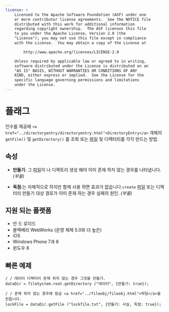 ```yaml
---
license: >
    Licensed to the Apache Software Foundation (ASF) under one
    or more contributor license agreements.  See the NOTICE file
    distributed with this work for additional information
    regarding copyright ownership.  The ASF licenses this file
    to you under the Apache License, Version 2.0 (the
    "License"); you may not use this file except in compliance
    with the License.  You may obtain a copy of the License at

        http://www.apache.org/licenses/LICENSE-2.0

    Unless required by applicable law or agreed to in writing,
    software distributed under the License is distributed on an
    "AS IS" BASIS, WITHOUT WARRANTIES OR CONDITIONS OF ANY
    KIND, either express or implied.  See the License for the
    specific language governing permissions and limitations
    under the License.
---
```


# 플래그

인수를 제공에 `<a href="../directoryentry/directoryentry.html">DirectoryEntry</a>` 개체의 `getFile()` 및 `getDirectory()` 를 조회 또는 <a href="../fileobj/fileobj.html">파일</a> 및 디렉터리를 각각 만드는 방법.

## 속성

*   **만들기**: 그 <a href="../fileobj/fileobj.html">파일</a>이 나 디렉토리 생성 해야 이미 존재 하지 않는 경우를 나타냅니다. *(부울)*

*   **독점**:는 자체적으로 하지만 함께 사용 하면 효과가 없습니다 `create` <a href="../fileobj/fileobj.html">파일</a> 또는 디렉터리 만들기 대상 경로가 이미 존재 하는 경우 실패의 원인. *(부울)*

## 지원 되는 플랫폼

*   안 드 로이드
*   블랙베리 WebWorks (운영 체제 5.0와 더 높은)
*   iOS
*   Windows Phone 7과 8
*   윈도우 8

## 빠른 예제

    / / 데이터 디렉터리 존재 하지 않는 경우 그것을 만들기.
    dataDir = fileSystem.root.getDirectory ("데이터", {만들기: true});
    
    / / 존재 하지 않는 경우에 잠금 <a href="../fileobj/fileobj.html">파일</a>을 만듭니다.
    lockFile = dataDir.getFile ("lockfile.txt", {만들기: 사실, 독점: true});